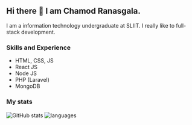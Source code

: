 ## Hi there 👋 I am Chamod Ranasgala.

I am a information technology undergraduate at SLIIT. I really like to full-stack development.
### Skills and Experience

- HTML, CSS, JS
- React JS
- Node JS
- PHP (Laravel)
- MongoDB

### My stats

<img align="center" src="https://github-readme-stats.vercel.app/api?username=ChamodSR&show_icons=true&include_all_commits=true&theme=dracula" alt="GitHub stats" />
<img align="center" src="https://github-readme-stats.vercel.app/api/top-langs/?username=ChamodSR&&exclude_repo=ChamodSR&layout=compact&theme=dracula" alt="languages"/>
